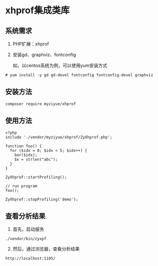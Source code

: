 # xhprof集成类库

## 系统需求
1. PHP扩展：xhprof
2. 安装gd、graphviz、fontconfig

   如，以centos系统为例，可以使用yum安装方式
```
# yum install -y gd gd-devel fontconfig fontconfig-devel graphviz
```

## 安装方法

```
composer require myziyue/xhprof

```

## 使用方法
```
<?php
include './vendor/myziyue/xhprof/ZyXhprof.php';

function foo() {
  for ($idx = 0; $idx < 5; $idx++) {
    bar($idx);
    $x = strlen("abc");
  }
}

ZyXhprof::startProfiling();

// run program
foo();

ZyXhprof::stopProfiling('demo');

```

## 查看分析结果

1. 首先，启动服务
```
./vendor/bin/zyxpf
```
2. 然后，通过浏览器，查看分析结果
```
http://localhost:1105/
```
